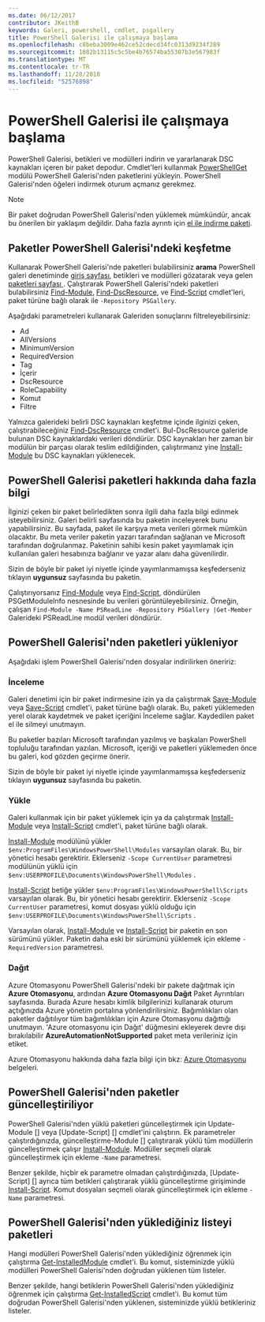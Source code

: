 ```yaml
---
ms.date: 06/12/2017
contributor: JKeithB
keywords: Galeri, powershell, cmdlet, psgallery
title: PowerShell Galerisi ile çalışmaya başlama
ms.openlocfilehash: c8beba3009e462ce52cdecd34fc0313d9234f289
ms.sourcegitcommit: 1082b13115c5c5be4b76574ba55307b3e567983f
ms.translationtype: MT
ms.contentlocale: tr-TR
ms.lasthandoff: 11/28/2018
ms.locfileid: "52576898"
---
```

# <a name="getting-started-with-the-powershell-gallery"></a>PowerShell Galerisi ile çalışmaya başlama

PowerShell Galerisi, betikleri ve modülleri indirin ve yararlanarak DSC kaynakları içeren bir paket depodur. Cmdlet'leri kullanmak [PowerShellGet](/powershell/module/powershellget) modülü PowerShell Galerisi'nden paketlerini yükleyin. PowerShell Galerisi'nden öğeleri indirmek oturum açmanız gerekmez.

> [!NOTE]
> Bir paket doğrudan PowerShell Galerisi'nden yüklemek mümkündür, ancak bu önerilen bir yaklaşım değildir.
> Daha fazla ayrıntı için [el ile indirme paketi](/powershell/gallery/how-to/working-with-packages/manual-download).

## <a name="discovering-packages-from-the-powershell-gallery"></a>Paketler PowerShell Galerisi'ndeki keşfetme

Kullanarak PowerShell Galerisi'nde paketleri bulabilirsiniz **arama** PowerShell galeri denetiminde [giriş sayfası](https://www.powershellgallery.com), betikleri ve modülleri gözatarak veya gelen [paketleri sayfası ](https://www.powershellgallery.com/packages). Çalıştırarak PowerShell Galerisi'ndeki paketleri bulabilirsiniz [Find-Module][], [Find-DscResource], ve [Find-Script][] cmdlet'leri, paket türüne bağlı olarak ile `-Repository PSGallery`.

Aşağıdaki parametreleri kullanarak Galeriden sonuçlarını filtreleyebilirsiniz:

- Ad
- AllVersions
- MinimumVersion
- RequiredVersion
- Tag
- İçerir
- DscResource
- RoleCapability
- Komut
- Filtre

Yalnızca galerideki belirli DSC kaynakları keşfetme içinde ilginizi çeken, çalıştırabileceğiniz [Find-DscResource] cmdlet'i. Bul-DscResource galeride bulunan DSC kaynaklardaki verileri döndürür.
DSC kaynakları her zaman bir modülün bir parçası olarak teslim edildiğinden, çalıştırmanız yine [Install-Module][] bu DSC kaynakları yüklenecek.

## <a name="learning-about-packages-in-the-powershell-gallery"></a>PowerShell Galerisi paketleri hakkında daha fazla bilgi

İlginizi çeken bir paket belirledikten sonra ilgili daha fazla bilgi edinmek isteyebilirsiniz. Galeri belirli sayfasında bu paketin inceleyerek bunu yapabilirsiniz. Bu sayfada, paket ile karşıya meta verileri görmek mümkün olacaktır. Bu meta veriler paketin yazarı tarafından sağlanan ve Microsoft tarafından doğrulanmaz. Paketinin sahibi kesin paket yayımlamak için kullanılan galeri hesabınıza bağlanır ve yazar alanı daha güvenilirdir.

Sizin de böyle bir paket iyi niyetle içinde yayımlanmamışsa keşfederseniz tıklayın **uygunsuz** sayfasında bu paketin.

Çalıştırıyorsanız [Find-Module][] veya [Find-Script][], döndürülen PSGetModuleInfo nesnesinde bu verileri görüntüleyebilirsiniz. Örneğin, çalışan `Find-Module -Name PSReadLine -Repository PSGallery |Get-Member`
Galerideki PSReadLine modül verileri döndürür.

## <a name="downloading-packages-from-the-powershell-gallery"></a>PowerShell Galerisi'nden paketleri yükleniyor

Aşağıdaki işlem PowerShell Galerisi'nden dosyalar indirilirken öneririz:

### <a name="inspect"></a>İnceleme

Galeri denetimi için bir paket indirmesine izin ya da çalıştırmak [Save-Module][] veya [Save-Script][] cmdlet'i, paket türüne bağlı olarak. Bu, paketi yüklemeden yerel olarak kaydetmek ve paket içeriğini İnceleme sağlar. Kaydedilen paket el ile silmeyi unutmayın.

Bu paketler bazıları Microsoft tarafından yazılmış ve başkaları PowerShell topluluğu tarafından yazılan.
Microsoft, içeriği ve paketleri yüklemeden önce bu galeri, kod gözden geçirme önerir.

Sizin de böyle bir paket iyi niyetle içinde yayımlanmamışsa keşfederseniz tıklayın **uygunsuz** sayfasında bu paketin.

### <a name="install"></a>Yükle

Galeri kullanmak için bir paket yüklemek için ya da çalıştırmak [Install-Module][] veya [Install-Script][] cmdlet'i, paket türüne bağlı olarak.

[Install-Module][] modülünü yükler `$env:ProgramFiles\WindowsPowerShell\Modules` varsayılan olarak.
Bu, bir yönetici hesabı gerektirir. Eklerseniz `-Scope CurrentUser` parametresi modülünün yüklü için `$env:USERPROFILE\Documents\WindowsPowerShell\Modules` .

[Install-Script][] betiğe yükler `$env:ProgramFiles\WindowsPowerShell\Scripts` varsayılan olarak.
Bu, bir yönetici hesabı gerektirir. Eklerseniz `-Scope CurrentUser` parametresi, komut dosyası yüklü olduğu için `$env:USERPROFILE\Documents\WindowsPowerShell\Scripts` .

Varsayılan olarak, [Install-Module][] ve [Install-Script][] bir paketin en son sürümünü yükler.
Paketin daha eski bir sürümünü yüklemek için ekleme `-RequiredVersion` parametresi.

### <a name="deploy"></a>Dağıt

Azure Otomasyonu PowerShell Galerisi'ndeki bir pakete dağıtmak için **Azure Otomasyonu**, ardından **Azure Otomasyonu Dağıt** Paket Ayrıntıları sayfasında. Burada Azure hesabı kimlik bilgilerinizi kullanarak oturum açtığınızda Azure yönetim portalına yönlendirilirsiniz. Bağımlılıkları olan paketler dağıtılıyor tüm bağımlılıkları için Azure Otomasyonu dağıttığı unutmayın. 'Azure otomasyonu için Dağıt' düğmesini ekleyerek devre dışı bırakılabilir **AzureAutomationNotSupported** paket meta verileriniz için etiket.

Azure Otomasyonu hakkında daha fazla bilgi için bkz: [Azure Otomasyonu](/azure/automation) belgeleri.

## <a name="updating-packages-from-the-powershell-gallery"></a>PowerShell Galerisi'nden paketler güncelleştiriliyor

PowerShell Galerisi'nden yüklü paketleri güncelleştirmek için Update-Module [] veya [Update-Script] [] cmdlet'ini çalıştırın. Ek parametreler çalıştırdığınızda, güncelleştirme-Module [] çalıştırarak yüklü tüm modüllerin güncelleştirmek çalışır [Install-Module][]. Modüller seçmeli olarak güncelleştirmek için ekleme `-Name` parametresi. 

Benzer şekilde, hiçbir ek parametre olmadan çalıştırdığınızda, [Update-Script] [] ayrıca tüm betikleri çalıştırarak yüklü güncelleştirme girişiminde [Install-Script][]. Komut dosyaları seçmeli olarak güncelleştirmek için ekleme `-Name` parametresi.

## <a name="list-packages-that-you-have-installed-from-the-powershell-gallery"></a>PowerShell Galerisi'nden yüklediğiniz listeyi paketleri

Hangi modülleri PowerShell Galerisi'nden yüklediğiniz öğrenmek için çalıştırma [Get-InstalledModule][] cmdlet'i. Bu komut, sisteminizde yüklü modülleri PowerShell Galerisi'nden doğrudan yüklenen tüm listeler.

Benzer şekilde, hangi betiklerin PowerShell Galerisi'nden yüklediğiniz öğrenmek için çalıştırma [Get-InstalledScript][] cmdlet'i. Bu komut tüm doğrudan PowerShell Galerisi'nden yüklenen, sisteminizde yüklü betikleriniz listeler.

[Find-DscResource]: /powershell/module/powershellget/Find-DscResource
[Find-Module]: /powershell/module/powershellget/Find-Module
[Find-Script]: /powershell/module/powershellget/Find-Script
[Get-InstalledModule]: /powershell/module/powershellget/Get-InstalledModule
[Get-InstalledScript]: /powershell/module/powershellget/Get-InstalledScript
[Install-Module]: /powershell/module/powershellget/Install-Module
[Install-Script]: /powershell/module/powershellget/Install-Script
[Publish-Module]: /powershell/module/powershellget/Publish-Module
[Publish-Script]: /powershell/module/powershellget/Publish-Script
[Register-PSRepository]: /powershell/module/powershellget/Register-Repository
[Save-Module]: /powershell/module/powershellget/Save-Module
[Save-Script]: /powershell/module/powershellget/Save-Script
